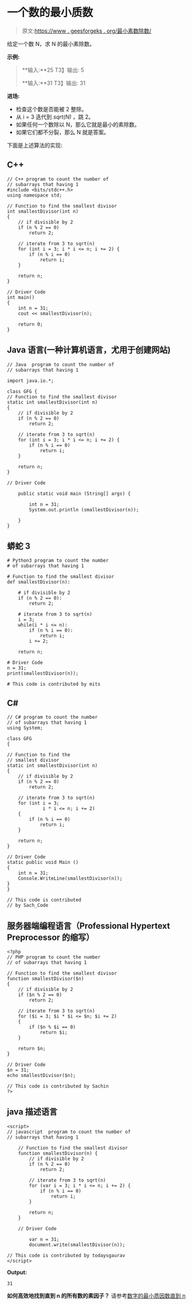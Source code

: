 # 一个数的最小质数

> 原文:[https://www . geesforgeks . org/最小素数除数/](https://www.geeksforgeeks.org/smallest-prime-divisor-of-a-number/)

给定一个数 N，求 N 的最小素除数。

**示例:**

> **输入:**25
> T3】输出: 5
> 
> **输入:**31
> T3】输出: 31

**进场:**

*   检查这个数是否能被 2 整除。
*   从 i = 3 迭代到 *sqrt(N)* ，跳 2。
*   如果任何一个数除以 N，那么它就是最小的素除数。
*   如果它们都不分裂，那么 N 就是答案。

下面是上述算法的实现:

## C++

```
// C++ program to count the number of
// subarrays that having 1
#include <bits/stdc++.h>
using namespace std;

// Function to find the smallest divisor
int smallestDivisor(int n)
{
    // if divisible by 2
    if (n % 2 == 0)
        return 2;

    // iterate from 3 to sqrt(n)
    for (int i = 3; i * i <= n; i += 2) {
        if (n % i == 0)
            return i;
    }

    return n;
}

// Driver Code
int main()
{
    int n = 31;
    cout << smallestDivisor(n);

    return 0;
}
```

## Java 语言(一种计算机语言，尤用于创建网站)

```
// Java  program to count the number of
// subarrays that having 1

import java.io.*;

class GFG {
// Function to find the smallest divisor
static int smallestDivisor(int n)
{
    // if divisible by 2
    if (n % 2 == 0)
        return 2;

    // iterate from 3 to sqrt(n)
    for (int i = 3; i * i <= n; i += 2) {
        if (n % i == 0)
            return i;
    }

    return n;
}

// Driver Code

    public static void main (String[] args) {

        int n = 31;
        System.out.println (smallestDivisor(n));

    }
}
```

## 蟒蛇 3

```
# Python3 program to count the number
# of subarrays that having 1

# Function to find the smallest divisor
def smallestDivisor(n):

    # if divisible by 2
    if (n % 2 == 0):
        return 2;

    # iterate from 3 to sqrt(n)
    i = 3;
    while(i * i <= n):
        if (n % i == 0):
            return i;
        i += 2;

    return n;

# Driver Code
n = 31;
print(smallestDivisor(n));

# This code is contributed by mits
```

## C#

```
// C# program to count the number
// of subarrays that having 1
using System;

class GFG
{

// Function to find the
// smallest divisor
static int smallestDivisor(int n)
{
    // if divisible by 2
    if (n % 2 == 0)
        return 2;

    // iterate from 3 to sqrt(n)
    for (int i = 3;
             i * i <= n; i += 2)
    {
        if (n % i == 0)
            return i;
    }

    return n;
}

// Driver Code
static public void Main ()
{
    int n = 31;
    Console.WriteLine(smallestDivisor(n));
}
}

// This code is contributed
// by Sach_Code
```

## 服务器端编程语言（Professional Hypertext Preprocessor 的缩写）

```
<?php
// PHP program to count the number
// of subarrays that having 1

// Function to find the smallest divisor
function smallestDivisor($n)
{
    // if divisible by 2
    if ($n % 2 == 0)
        return 2;

    // iterate from 3 to sqrt(n)
    for ($i = 3; $i * $i <= $n; $i += 2)
    {
        if ($n % $i == 0)
            return $i;
    }

    return $n;
}

// Driver Code
$n = 31;
echo smallestDivisor($n);

// This code is contributed by Sachin
?>
```

## java 描述语言

```
<script>
// javascript  program to count the number of
// subarrays that having 1

    // Function to find the smallest divisor
    function smallestDivisor(n) {
        // if divisible by 2
        if (n % 2 == 0)
            return 2;

        // iterate from 3 to sqrt(n)
        for (var i = 3; i * i <= n; i += 2) {
            if (n % i == 0)
                return i;
        }

        return n;
    }

    // Driver Code

        var n = 31;
        document.write(smallestDivisor(n));

// This code is contributed by todaysgaurav
</script>
```

**Output:** 

```
31
```

**如何高效地找到直到 n 的所有数的素因子？**
请参考[数字的最小质因数直到 n](https://www.geeksforgeeks.org/least-prime-factor-of-numbers-till-n/)